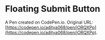 # Floating Submit Button

A Pen created on CodePen.io. Original URL: [https://codepen.io/aditya068/pen/jORQXPp](https://codepen.io/aditya068/pen/jORQXPp).

